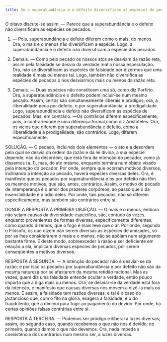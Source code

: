 ```yaml
---
title: Se a superabundância e o defeito diversificam as espécies de pecados
---
```


O oitavo discute-se assim. ― Parece que a superabundância e o defeito não diversificam as espécies de pecados.  

1. ― Pois, superabundância e defeito diferem como o mais, do menos. Ora, o mais e o menos não diversificam a espécie. Logo, a superabundância e o defeito não diversificam a espécie dos pecados.  

2. Demais. ― Como pelo pecado os nossos atos se desviam da razão reta, assim pela falsidade se desvia da verdade real a nossa especulação. Ora, não se diversificam as espécies de falsidade por dizermos que uma realidade é mais ou menos tal. Logo, também não diversifica as espécies de pecados o nos desviarmos mais ou menos da razão reta.  

3. Demais. ― Duas espécies não constituem uma só, como diz Porfírio. Ora, a superabundância e o defeito podem incluir-se num mesmo pecado. Assim, certos são simultaneamente iliberais e pródigos; ora, a iliberalidade peca por defeito, e por superabundância, a prodigalidade. Logo, superabundância e defeito não diversificam as espécies de pecados.  Mas, em contrário. ―Os contrários diferem especificamente; pois, a contrariedade é uma diferença formal,como diz Aristóteles. Ora, os vícios que diferem por superabundância e defeito, como a iliberalidade e a prodigalidade, são contrários. Logo, diferem especificamente.  

SOLUÇÃO. ― O pecado, incluindo dois elementos ― o ato e a desordem pela qual se desvia da ordem da razão e da lei divina, a sua espécie depende, não da desordem, que está fora da intenção do pecador, como já dissemos (a. 1), mas, do ato mesmo, enquanto termina num objeto visado pela intenção do pecador. Por onde, sempre que ocorram motivos diversos, inclinando a intenção ao pecado, haverá espécies diversas deles. Ora, é manifesto que os pecados por superabundância e os por defeito não têm os mesmos motivos, que são, antes, contrários. Assim, o motivo do pecado de intemperança é o amor dos prazeres corpóreos, ao passo que o da insensibilidade é o ódio deles. Por onde, tais pecados, não só diferem especificamente, mas também são contrários entre si.  

DONDE A RESPOSTA À PRIMEIRA OBJEÇÃO. ― O mais e o menos, embora não sejam causas da diversidade específica, são, contudo às vezes, enquanto provenientes de formas diversas, especificamente diferentes, como quando dizemos, que o fogo é mais leve que o ar. Por onde, segundo o Filósofo, os que dizem não serem diversas as espécies de amizades, só por se lhes considerarem o mais e o menos, não se apóiam num argumento bastante firme. E deste modo, sobreexceder à razão e ser deficiente em relação a ela, implicam diversas espécies de pecados, por serem conseqüentes a motivos diversos.  

RESPOSTA À SEGUNDA. ― A intenção do pecador não é desviar-se da razão; e por isso os pecados por superabundância e por defeito não são da mesma natureza por se afastarem da mesma retidão racional. Mas às vezes, quem diz uma falsidade entende ocultar a verdade, então pouco importa que a diga mais ou menos. Ora, se desviar-se da verdade está fora da intenção, é manifesto que causas diversas nos movem a dizê-la mais ou menos. E assim, a falsidade tem razões diversas; e tal é o caso do jactancioso que, com o fito na glória, exagera a falsidade; e o do fraudulento, que a diminui para fugir ao pagamento do devido. Por onde, há certas opiniões falsas contrárias entre si.  

RESPOSTA À TERCEIRA. ― Podemos ser pródigo e iliberal a luzes diversas; assim, no segundo caso, quando recebemos o que não nos é devido; no primeiro, quando damos o que não devemos. Ora, nada impede a coexistência dos contrários num mesmo ser, a luzes diversas.